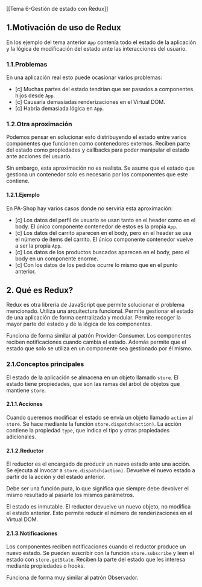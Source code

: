 [[Tema 6-Gestión de estado con Redux]]

## 1.Motivación de uso de Redux
En los ejemplo del tema anterior `App` contenía todo el estado de la aplicación y la lógica de modificación del estado ante las interacciones del usuario.

### 1.1.Problemas
En una aplicación real esto puede ocasionar varios problemas:
+ [c] Muchas partes del estado tendrían que ser pasados a componentes hijos desde `App`.
+ [c] Causaría demasiadas renderizaciones en el Virtual DOM.
+ [c] Habría demasiada lógica en `App`.

### 1.2.Otra aproximación
Podemos pensar en solucionar esto distribuyendo el estado entre varios componentes que funcionen como contenedores externos. Reciben parte del estado como propiedades y callbacks para poder manipular el estado ante acciones del usuario.

Sin embargo, esta aproximación no es realista. Se asume que el estado que gestiona un contenedor solo es necesario por los componentes que este contiene.

#### 1.2.1.Ejemplo
En PA-Shop hay varios casos donde no serviría esta aproximación:
+ [c] Los datos del perfil de usuario se usan tanto en el header como en el body. El único componente contenedor de estos es la propia `App`.
+ [c] Los datos del carrito aparecen en el body, pero en el header se usa el número de ítems del carrito. El único componente contenedor vuelve a ser la propia `App`.
+ [c] Los datos de los productos buscados aparecen en el body, pero el body en un componente enorme.
+ [c] Con los datos de los pedidos ocurre lo mismo que en el punto anterior.

## 2. Qué es Redux?
Redux es otra librería de JavaScript que permite solucionar el problema mencionado. Utiliza una arquitectura funcional. Permite gestionar el estado de una aplicación de forma centralizada y modular. Permite recoger la mayor parte del estado y de la lógica de los componentes.

Funciona de forma similar al patrón Provider-Consumer. Los componentes reciben notificaciones cuando cambia el estado. Además permite que el estado que solo se utiliza en un componente sea gestionado por él mismo.

### 2.1.Conceptos principales
El estado de la aplicación se almacena en un objeto llamado `store`. El estado tiene propiedades, que son las ramas del árbol de objetos que mantiene `store`.

#### 2.1.1.Acciones
Cuando queremos modificar el estado se envía un objeto llamado `action` al `store`. Se hace mediante la función `store.dispatch(action)`. La acción contiene la propiedad `type`, que indica el tipo y otras propiedades adicionales.

#### 2.1.2.Reductor
El reductor es el encargado de producir un nuevo estado ante una acción. Se ejecuta al invocar a `store.dispatch(action)`. Devuelve el nuevo estado a partir de la acción y del estado anterior. 

Debe ser una función pura, lo que significa que siempre debe devolver el mismo resultado al pasarle los mismos parámetros. 

El estado es inmutable. El reductor devuelve un nuevo objeto, no modifica el estado anterior. Esto permite reducir el número de renderizaciones en el Virtual DOM.

#### 2.1.3.Notificaciones
Los componentes reciben notificaciones cuando el reductor produce un nuevo estado. Se pueden suscribir con la función `store.subscribe` y leen el estado con `store.getState`. Reciben la parte del estado que les interesa mediante propiedades o hooks.

Funciona de forma muy similar al patrón Observador.